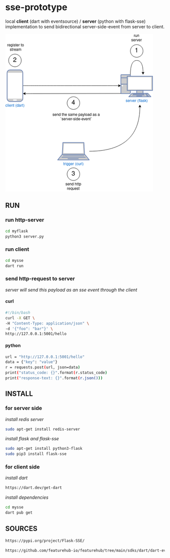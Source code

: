 # sse-prototype
local **client** (dart with eventsource) / **server** (python with flask-sse) implementation to send bidirectional server-side-event from server to client.

![](img/sse.png)

## RUN

### run http-server
```sh
cd myflask
python3 server.py
```

### run client
```sh
cd mysse
dart run
```

### send http-request to server
*server will send this payload as an sse event through the client*

#### curl
```sh
#!/bin/bash
curl -X GET \
-H "Content-Type: application/json" \
-d '{"foo": "bar"}' \
http://127.0.0.1:5001/hello
```

#### python
```sh
url = "http://127.0.0.1:5001/hello"
data = {"key": "value"}
r = requests.post(url, json=data)  
print("status_code: {}".format(r.status_code)
print("response-text: {}".format(r.json()))
```

## INSTALL

### for server side
*install redis server*
```sh
sudo apt-get install redis-server
```

*install flask and flask-sse*
```sh
sudo apt-get install python3-flask
sudo pip3 install flask-sse
```

### for client side
*install dart*
```sh
https://dart.dev/get-dart
```

*install dependencies*
```sh
cd mysse
dart pub get
```

## SOURCES

```sh
https://pypi.org/project/Flask-SSE/
```

```sh
https://github.com/featurehub-io/featurehub/tree/main/sdks/dart/dart-eventsource
```
